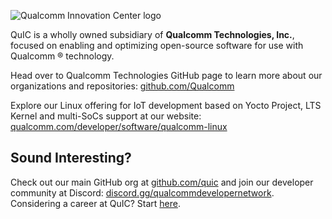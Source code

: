 ![Qualcomm Innovation Center logo](https://raw.githubusercontent.com/quic-yocto/.github/main/profile/quic_logo.png)

QuIC is a wholly owned subsidiary of **Qualcomm Technologies, Inc.**, focused on enabling and optimizing open-source software for use with Qualcomm ® technology.

Head over to Qualcomm Technologies GitHub page to learn more about our organizations and repositories: [github.com/Qualcomm](https://github.com/qualcomm)

Explore our Linux offering for IoT development based on Yocto Project, LTS Kernel and multi-SoCs support at our website: [qualcomm.com/developer/software/qualcomm-linux](https://www.qualcomm.com/developer/software/qualcomm-linux)

## Sound Interesting?

Check out our main GitHub org at [github.com/quic](http://github.com/quic) and join our developer community at Discord: [discord.gg/qualcommdevelopernetwork](https://discord.gg/qualcommdevelopernetwork). Considering a career at QuIC? Start [here](https://www.qualcomm.com/company/careers).
